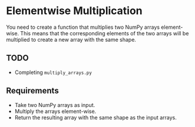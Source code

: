 # Elementwise Multiplication

You need to create a function that multiplies two NumPy arrays element-wise. This means that the corresponding elements of the two arrays will be multiplied to create a new array with the same shape.

## TODO

- Completing `multiply_arrays.py`

## Requirements

- Take two NumPy arrays as input.
- Multiply the arrays element-wise.
- Return the resulting array with the same shape as the input arrays.